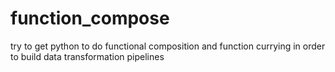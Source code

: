 # function_compose
try to get python to do functional composition and function currying in order to build data transformation pipelines
